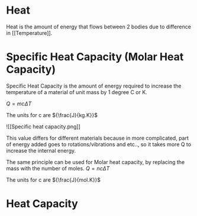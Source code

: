 # Heat
Heat is the amount of energy that flows between 2 bodies due to difference in [[Temperature]].

# Specific Heat Capacity (Molar Heat Capacity)

Specific Heat Capacity is the amount of energy required to increase the temperature of a material of unit mass by 1 degree C or K.

${Q = mc\Delta T}$

The units for c are ${\frac{J}{kg.K}}$

![[Specific heat capacity.png]]

This value differs for different materials because in more complicated, part of energy added goes to rotations/vibrations and etc.., so it takes more Q to increase the internal energy.


The same principle can be used for Molar heat capacity, by replacing the mass with the number of moles. 
${Q = nc \Delta T}$

The units for c are ${\frac{J}{mol.K}}$


# Heat Capacity

